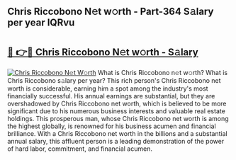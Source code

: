 ## Chris Riccobono N𝚎t w𝚘rth - Part-364 S𝚊lary per year IQRvu

# <h2><a href="http://gc4wrtn.nevu.top/?p=Chris+Riccobono">🔗 👉🔴 Chris Riccobono N𝚎t w𝚘rth - S𝚊lary</a></h2>

[![Chris Riccobono N𝚎t W𝚘rth](https://i.imgur.com/Oavwk0R.jpeg)](http://gc4wrtn.nevu.top/?p=Chris+Riccobono)
What is Chris Riccobono n𝚎t w𝚘rth? What is Chris Riccobono s𝚊lary per year?
This rich person's Chris Riccobono net worth is considerable, earning him a spot among the industry's most financially successful. His annual earnings are substantial, but they are overshadowed by Chris Riccobono net worth, which is believed to be more significant due to his numerous business interests and valuable real estate holdings. This prosperous man, whose Chris Riccobono net worth is among the highest globally, is renowned for his business acumen and financial brilliance. With a Chris Riccobono net worth in the billions and a substantial annual salary, this affluent person is a leading demonstration of the power of hard labor, commitment, and financial acumen.
